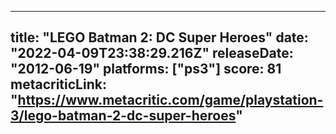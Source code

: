 
---
title: "LEGO Batman 2: DC Super Heroes"
date: "2022-04-09T23:38:29.216Z"
releaseDate: "2012-06-19"
platforms: ["ps3"]
score: 81
metacriticLink: "https://www.metacritic.com/game/playstation-3/lego-batman-2-dc-super-heroes"
---

